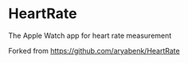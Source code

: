 # HeartRate
The Apple Watch app for heart rate measurement

Forked from https://github.com/aryabenk/HeartRate